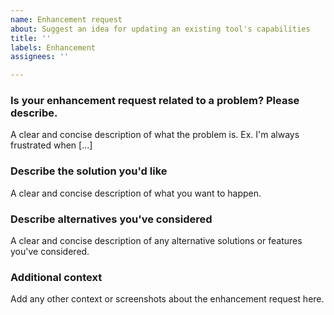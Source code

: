 ```yaml
---
name: Enhancement request
about: Suggest an idea for updating an existing tool's capabilities
title: ''
labels: Enhancement
assignees: ''

---
```


### Is your enhancement request related to a problem? Please describe.
A clear and concise description of what the problem is. Ex. I'm always frustrated when [...]

### Describe the solution you'd like
A clear and concise description of what you want to happen.

### Describe alternatives you've considered
A clear and concise description of any alternative solutions or features you've considered.

### Additional context
Add any other context or screenshots about the enhancement request here.
